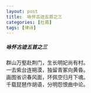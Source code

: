 ```yaml
---
layout: post
title:  咏怀古迹五首之三
categories: [杜甫]
tags: [律诗]
---
```


##### 咏怀古迹五首之三

群山万壑赴荆门，生长明妃尚有村。<br>
一去紫台连朔漠，独留青冢向黄昏。<br>
画图省识春风面，环佩空归月下魂。<br>
千载琵琶作胡语，分明怨恨曲中论。









　　　　　　　　　　 





































